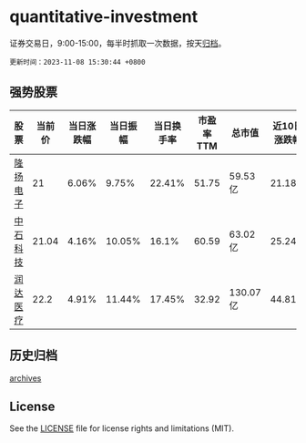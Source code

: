 # quantitative-investment

证券交易日，9:00-15:00，每半时抓取一次数据，按天[归档](archives)。

`更新时间：2023-11-08 15:30:44 +0800`

## 强势股票

|股票|当前价|当日涨跌幅|当日振幅|当日换手率|市盈率TTM|总市值|近10日涨跌幅|
|----|----|----|----|----|----|----|----|
|[隆扬电子](https://xueqiu.com/S/SZ301389)|21|6.06%|9.75%|22.41%|51.75|59.53亿|21.18%|
|[中石科技](https://xueqiu.com/S/SZ300684)|21.04|4.16%|10.05%|16.1%|60.59|63.02亿|25.24%|
|[润达医疗](https://xueqiu.com/S/SH603108)|22.2|4.91%|11.44%|17.45%|32.92|130.07亿|44.81%|

## 历史归档

[archives](archives)

## License

See the [LICENSE](LICENSE) file for license rights and limitations (MIT).